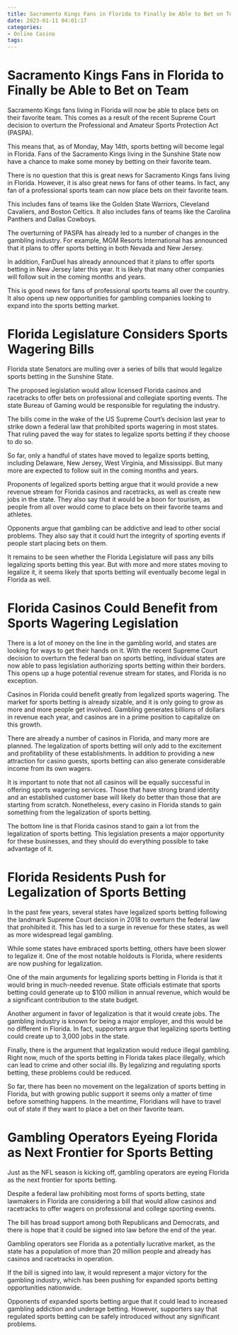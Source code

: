 ```yaml
---
title: Sacramento Kings Fans in Florida to Finally be Able to Bet on Team
date: 2023-01-11 04:01:17
categories:
- Online Casino
tags:
---
```



#  Sacramento Kings Fans in Florida to Finally be Able to Bet on Team

Sacramento Kings fans living in Florida will now be able to place bets on their favorite team. This comes as a result of the recent Supreme Court decision to overturn the Professional and Amateur Sports Protection Act (PASPA).

This means that, as of Monday, May 14th, sports betting will become legal in Florida. Fans of the Sacramento Kings living in the Sunshine State now have a chance to make some money by betting on their favorite team.

There is no question that this is great news for Sacramento Kings fans living in Florida. However, it is also great news for fans of other teams. In fact, any fan of a professional sports team can now place bets on their favorite team.

This includes fans of teams like the Golden State Warriors, Cleveland Cavaliers, and Boston Celtics. It also includes fans of teams like the Carolina Panthers and Dallas Cowboys.

The overturning of PASPA has already led to a number of changes in the gambling industry. For example, MGM Resorts International has announced that it plans to offer sports betting in both Nevada and New Jersey.

In addition, FanDuel has already announced that it plans to offer sports betting in New Jersey later this year. It is likely that many other companies will follow suit in the coming months and years.

This is good news for fans of professional sports teams all over the country. It also opens up new opportunities for gambling companies looking to expand into the sports betting market.

#  Florida Legislature Considers Sports Wagering Bills 

Florida state Senators are mulling over a series of bills that would legalize sports betting in the Sunshine State.

The proposed legislation would allow licensed Florida casinos and racetracks to offer bets on professional and collegiate sporting events. The state Bureau of Gaming would be responsible for regulating the industry.

The bills come in the wake of the US Supreme Court’s decision last year to strike down a federal law that prohibited sports wagering in most states. That ruling paved the way for states to legalize sports betting if they choose to do so.

So far, only a handful of states have moved to legalize sports betting, including Delaware, New Jersey, West Virginia, and Mississippi. But many more are expected to follow suit in the coming months and years.

Proponents of legalized sports betting argue that it would provide a new revenue stream for Florida casinos and racetracks, as well as create new jobs in the state. They also say that it would be a boon for tourism, as people from all over would come to place bets on their favorite teams and athletes.

Opponents argue that gambling can be addictive and lead to other social problems. They also say that it could hurt the integrity of sporting events if people start placing bets on them.

It remains to be seen whether the Florida Legislature will pass any bills legalizing sports betting this year. But with more and more states moving to legalize it, it seems likely that sports betting will eventually become legal in Florida as well.

#  Florida Casinos Could Benefit from Sports Wagering Legislation 

There is a lot of money on the line in the gambling world, and states are looking for ways to get their hands on it. With the recent Supreme Court decision to overturn the federal ban on sports betting, individual states are now able to pass legislation authorizing sports betting within their borders. This opens up a huge potential revenue stream for states, and Florida is no exception.

Casinos in Florida could benefit greatly from legalized sports wagering. The market for sports betting is already sizable, and it is only going to grow as more and more people get involved. Gambling generates billions of dollars in revenue each year, and casinos are in a prime position to capitalize on this growth.

There are already a number of casinos in Florida, and many more are planned. The legalization of sports betting will only add to the excitement and profitability of these establishments. In addition to providing a new attraction for casino guests, sports betting can also generate considerable income from its own wagers.

It is important to note that not all casinos will be equally successful in offering sports wagering services. Those that have strong brand identity and an established customer base will likely do better than those that are starting from scratch. Nonetheless, every casino in Florida stands to gain something from the legalization of sports betting.

The bottom line is that Florida casinos stand to gain a lot from the legalization of sports betting. This legislation presents a major opportunity for these businesses, and they should do everything possible to take advantage of it.

#  Florida Residents Push for Legalization of Sports Betting 

In the past few years, several states have legalized sports betting following the landmark Supreme Court decision in 2018 to overturn the federal law that prohibited it. This has led to a surge in revenue for these states, as well as more widespread legal gambling.

While some states have embraced sports betting, others have been slower to legalize it. One of the most notable holdouts is Florida, where residents are now pushing for legalization.

One of the main arguments for legalizing sports betting in Florida is that it would bring in much-needed revenue. State officials estimate that sports betting could generate up to $100 million in annual revenue, which would be a significant contribution to the state budget.

Another argument in favor of legalization is that it would create jobs. The gambling industry is known for being a major employer, and this would be no different in Florida. In fact, supporters argue that legalizing sports betting could create up to 3,000 jobs in the state.

Finally, there is the argument that legalization would reduce illegal gambling. Right now, much of the sports betting in Florida takes place illegally, which can lead to crime and other social ills. By legalizing and regulating sports betting, these problems could be reduced.

So far, there has been no movement on the legalization of sports betting in Florida, but with growing public support it seems only a matter of time before something happens. In the meantime, Floridians will have to travel out of state if they want to place a bet on their favorite team.

#  Gambling Operators Eyeing Florida as Next Frontier for Sports Betting

Just as the NFL season is kicking off, gambling operators are eyeing Florida as the next frontier for sports betting.

Despite a federal law prohibiting most forms of sports betting, state lawmakers in Florida are considering a bill that would allow casinos and racetracks to offer wagers on professional and college sporting events.

The bill has broad support among both Republicans and Democrats, and there is hope that it could be signed into law before the end of the year.

Gambling operators see Florida as a potentially lucrative market, as the state has a population of more than 20 million people and already has casinos and racetracks in operation.

If the bill is signed into law, it would represent a major victory for the gambling industry, which has been pushing for expanded sports betting opportunities nationwide.

Opponents of expanded sports betting argue that it could lead to increased gambling addiction and underage betting. However, supporters say that regulated sports betting can be safely introduced without any significant problems.